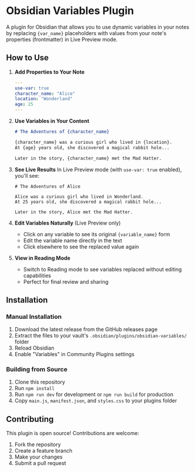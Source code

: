 # Obsidian Variables Plugin

A plugin for Obsidian that allows you to use dynamic variables in your notes by replacing `{var_name}` placeholders with values from your note's properties (frontmatter) in Live Preview mode.

## How to Use

1. **Add Properties to Your Note**
   ```yaml
   ---
   use-var: true
   character_name: "Alice"
   location: "Wonderland"
   age: 25
   ---
   ```

2. **Use Variables in Your Content**
   ```markdown
   # The Adventures of {character_name}

   {character_name} was a curious girl who lived in {location}.
   At {age} years old, she discovered a magical rabbit hole...

   Later in the story, {character_name} met the Mad Hatter.
   ```

3. **See Live Results**
   In Live Preview mode (with `use-var: true` enabled), you'll see:
   ```
   # The Adventures of Alice

   Alice was a curious girl who lived in Wonderland.
   At 25 years old, she discovered a magical rabbit hole...

   Later in the story, Alice met the Mad Hatter.
   ```

4. **Edit Variables Naturally** (Live Preview only)
   - Click on any variable to see its original `{variable_name}` form
   - Edit the variable name directly in the text
   - Click elsewhere to see the replaced value again

5. **View in Reading Mode**
   - Switch to Reading mode to see variables replaced without editing capabilities
   - Perfect for final review and sharing

## Installation

### Manual Installation

1. Download the latest release from the GitHub releases page
2. Extract the files to your vault's `.obsidian/plugins/obsidian-variables/` folder
3. Reload Obsidian
4. Enable "Variables" in Community Plugins settings

### Building from Source

1. Clone this repository
2. Run `npm install`
3. Run `npm run dev` for development or `npm run build` for production
4. Copy `main.js`, `manifest.json`, and `styles.css` to your plugins folder

## Contributing

This plugin is open source! Contributions are welcome:

1. Fork the repository
2. Create a feature branch
3. Make your changes
4. Submit a pull request
